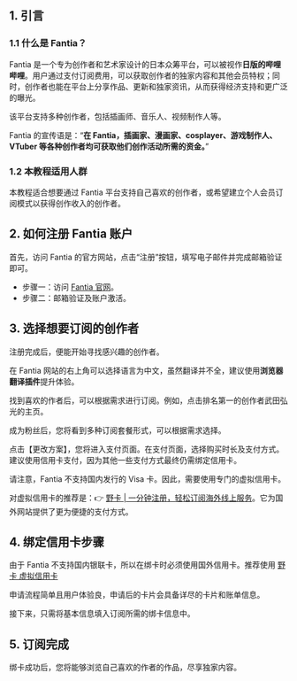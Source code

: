 ## 1. 引言

### 1.1 什么是 Fantia？

Fantia 是一个专为创作者和艺术家设计的日本众筹平台，可以被视作<strong>日版的哔哩哔哩</strong>。用户通过支付订阅费用，可以获取创作者的独家内容和其他会员特权；同时，创作者也能在平台上分享作品、更新和独家资讯，从而获得经济支持和更广泛的曝光。

该平台支持多种创作者，包括插画师、音乐人、视频制作人等。

Fantia 的宣传语是：“<strong>在 Fantia，插画家、漫画家、cosplayer、游戏制作人、VTuber 等各种创作者均可获取他们创作活动所需的资金。</strong>”

### 1.2 本教程适用人群

本教程适合想要通过 Fantia 平台支持自己喜欢的创作者，或希望建立个人会员订阅模式以获得创作收入的创作者。

## 2. 如何注册 Fantia 账户

首先，访问 Fantia 的官方网站，点击“注册”按钮，填写电子邮件并完成邮箱验证即可。

- 步骤一：访问 [Fantia 官网](https://fantia.jp/?locale=zh-cn)。
- 步骤二：邮箱验证及账户激活。

## 3. 选择想要订阅的创作者

注册完成后，便能开始寻找感兴趣的创作者。

在 Fantia 网站的右上角可以选择语言为中文，虽然翻译并不全，建议使用<strong>浏览器翻译插件</strong>提升体验。

找到喜欢的作者后，可以根据需求进行订阅。例如，点击排名第一的创作者武田弘光的主页。

成为粉丝后，您将看到多种订阅套餐形式，可以根据需求选择。

点击【更改方案】，您将进入支付页面。在支付页面，选择购买时长及支付方式。建议使用信用卡支付，因为其他一些支付方式最终仍需绑定信用卡。

请注意，Fantia 不支持国内发行的 Visa 卡。因此，需要使用专门的虚拟信用卡。

对虚拟信用卡的推荐是：👉 [野卡 | 一分钟注册，轻松订阅海外线上服务](https://bit.ly/bewildcard)。它为国外网站提供了更为便捷的支付方式。

## 4. 绑定信用卡步骤

由于 Fantia 不支持国内银联卡，所以在绑卡时必须使用国外信用卡。推荐使用 [野卡 虚拟信用卡](https://bit.ly/bewildcard) 

申请流程简单且用户体验良，申请后的卡片会具备详尽的卡片和账单信息。

接下来，只需将基本信息填入订阅所需的绑卡信息中。

## 5. 订阅完成

绑卡成功后，您将能够浏览自己喜欢的作者的作品，尽享独家内容。